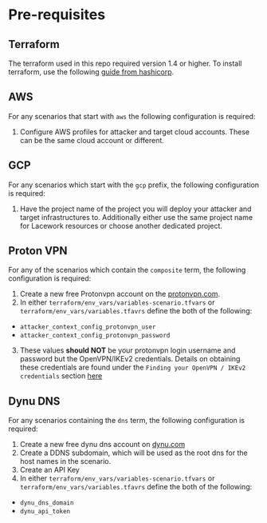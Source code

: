 # Pre-requisites

## Terraform

The terraform used in this repo required version 1.4 or higher. To install terraform, use the following [guide from hashicorp](https://developer.hashicorp.com/terraform/tutorials/aws-get-started/install-cli).

## AWS

For any scenarios that start with  `aws` the following configuration is required:

1. Configure AWS profiles for attacker and target cloud accounts. These can be the same cloud account or different.

## GCP

For any scenarios which start with the `gcp` prefix, the following configuration is required:

1. Have the project name of the project you will deploy your attacker and target infrastructures to. Additionally either use the same project name for Lacework resources or choose another dedicated project.

## Proton VPN

For any of the scenarios which contain the `composite` term, the following configuration is required:

1. Create a new free Protonvpn account on the [protonvpn.com](https://protonvpn.com/).
2. In either `terraform/env_vars/variables-scenario.tfvars` or `terraform/env_vars/variables.tfavrs` define the both of the following:
* `attacker_context_config_protonvpn_user` 
* `attacker_context_config_protonvpn_password` 
3. These values **should NOT** be your protonvpn login username and password but the OpenVPN/IKEv2 credentials. Details on obtaining these credentials are found under the `Finding your OpenVPN / IKEv2 credentials` section [here](https://protonvpn.com/support/vpn-login/#:~:text=Note%3A%20For%20existing%20Proton%20Mail,the%20top%20right%20hand%20corner.)

## Dynu DNS

For any scenarios containing the `dns` term, the following configuration is required:

1. Create a new free dynu dns account on [dynu.com](https://www.dynu.com/)
2. Create a DDNS subdomain, which will be used as the root dns for the host names in the scenario.
3. Create an API Key
4. In either `terraform/env_vars/variables-scenario.tfvars` or `terraform/env_vars/variables.tfavrs` define the both of the following:
* `dynu_dns_domain`
* `dynu_api_token`
